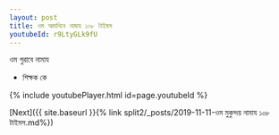 ```yaml
---
layout: post
title: ওম অমানিনে নামায ১০৮ টাইমস
youtubeId: r9LtyGLk9fU
---
```

 
 
 ওম গুরাবে নামায  
 
 -  শিক্ষক কে 
 
  
 
  
 
 
 
 
 
 


{% include youtubePlayer.html id=page.youtubeId %}
 
[Next]({{ site.baseurl }}{% link  split2/_posts/2019-11-11-ওম মুকুন্দয় নামায ১০৮ টাইমস.md%})
 
